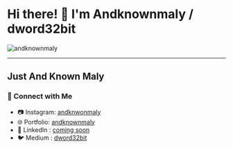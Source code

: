 # Hi there! 👋 I'm Andknownmaly / dword32bit
<p align="left"> 
  <img src="https://komarev.com/ghpvc/?username=dword32bit&label=Profile%20views&color=blueviolet&style=flat" alt="andknownmaly" /> 
</p>

---

## Just And Known Maly

### 🔗 Connect with Me
- 📷 Instagram: [andknwonmaly](https://www.instagram.com/andknwonmaly)
- 🌐 Portfolio: [andknownmaly](https://andknownmaly.github.io)  
- 💼 LinkedIn : [coming soon](https://linkedin.com/in/dword32bit)  
- 🐦 Medium  : [dword32bit](https://dword32bit.medium.com)
